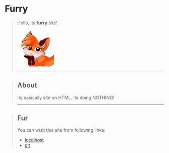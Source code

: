 # Furry

> Hello, its **furry** site!
> 
> <img src="source/cutie%20fox.png" width="25%" height="25%">
> <hr>

> ## About
> Its basically site on HTML. Its doing NOTHING!
> <hr>

> ## Fur
> You can wisit this site from following links:
> - [localhost](https://google.com/ "Run a localhost!")
> - [git](https://github.com/ "Github.")
